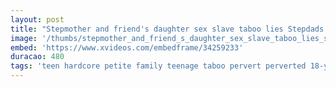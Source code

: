 ```yaml
---
layout: post
title: "Stepmother and friend's daughter sex slave taboo lies Stepdads Side"
image: '/thumbs/stepmother_and_friend_s_daughter_sex_slave_taboo_lies_stepdads_side.jpg'
embed: 'https://www.xvideos.com/embedframe/34259233'
duracao: 480
tags: 'teen hardcore petite family teenage taboo pervert perverted 18-year-old'
---
```

